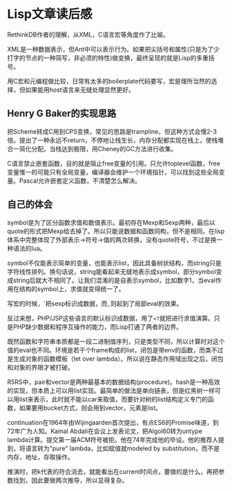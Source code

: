 Lisp文章读后感
====
RethinkDB作者的理解，从XML，C语言宏等角度作了比喻。

XML是一种数据表示，但Ant中可以表示行为。如果把尖括号和属性(只是为了少打字的节点的一种简写，非必须的特性)做变换，最终呈现的就是Lisp的多重括号。

用C宏和元编程做比较，日常有太多的boilerplate代码要写，宏是理所当然的选择，但如果能用host语言来无缝处理显然更好。

Henry G Baker的实现思路
----
把Scheme转成C用到CPS变换，常见的思路是trampline，但这种方式会慢2-3倍。提出了一种永远不return，不停地让栈生长，内存分配都实现在栈上，使栈堆合一简化分配。当栈达到极限，用Cheney的GC方法进行收集。

C语言禁止嵌套函数，目的就是阻止free变量的引用。只允许toplevel函数，free变量惟一的可能只有全局变量，编译器会维护一个环境指针，可以找到这些全局变量。Pascal允许嵌套定义函数，不清楚怎么解决。

自己的体会
----
symbol是为了区分函数求值和数值表示。最初存在Mexp和Sexp两种，最后以quote的形式把Mexp给去掉了。所以只能说数据和函数同构，但不是相同。在lisp体系中完整体现了外部表示->符号->值的两次转换，没有quote符号，不过是换一种语法的lua。

symbol不仅能表示简单的变量，也能表示list，因此具备树状结构，而string只是字符线性排列。换句话说，string能看起来无缝地表示成symbol，部分symbol变成string后就大不相同了。让我们混淆的是自表示symbol，比如数字1，当eval作用在结构的symbol上，求值就变得统一了。

写宏的时候，\`把sexp标识成数据，而`,`则起到了局部eval的效果。

反过来想，PHP/JSP这些语言的默认标识成数据，用了`<?`就把进行求值演算。只是PHP缺少数据和程序互操作的能力，而Lisp打通了两者的边界。

既然函数和字符串本质都是一段二进制值序列，只是类型不同，所以计算时对这个值的eval也不同。环境是若干个frame构成的list，闭包是带env的函数，而类不过是生成对象的函数模板（let over lambda）。所以说在静态作用域出现之后，闭包和对象的界限才被打破。

R5RS中，pair和vector是两种最基本的数据结构(procedure)。hash是一种高效的实现，但本质上可以用list实现。最简单的做法是单向链表，但是红黑树一样可以用list来表示，此时就不能以car来取值，而要针对树的list结构定义专门的函数，如果要用bucket方式，则会用到vector，元素是list。

continuation在1964年由Wijingaarden首次提出，有点ES6的Promise味道，到72年广为人知。Kamal Abdali在会议上发表论文，把Algol60转为untype lambda计算。提交第一届ACM符号被拒。他在74年完成他的毕设。他的推荐人提到，将语言转为"pure" lambda，比如赋值就modeled by substitution，而不是内存，地址，存取操作。

推演时，把k代表的符合消去，就能看出在current时间点，要做的是什么，再把参数找到，因此要做两次推导，所以显得复杂。
